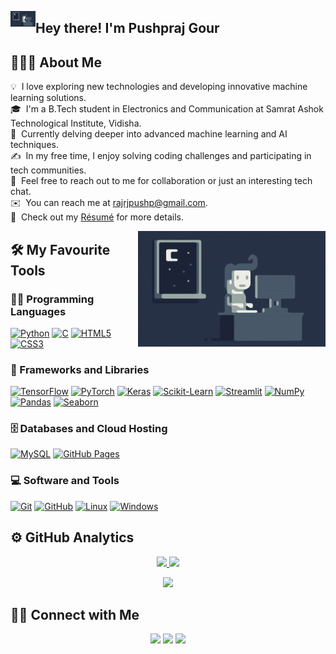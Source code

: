 <img alt="Night Coding" src="https://raw.githubusercontent.com/AVS1508/AVS1508/master/assets/Night-Coding.gif" align="left" width='40'/><h2 align="left">Hey there! I'm Pushpraj Gour</h2>

## 👨🏻‍💻 About Me

💡 &nbsp;I love exploring new technologies and developing innovative machine learning solutions.\
🎓 &nbsp;I'm a B.Tech student in Electronics and Communication at Samrat Ashok Technological Institute, Vidisha.\
🌱 &nbsp;Currently delving deeper into advanced machine learning and AI techniques.\
✍️ &nbsp;In my free time, I enjoy solving coding challenges and participating in tech communities.\
💬 &nbsp;Feel free to reach out to me for collaboration or just an interesting tech chat.\
✉️ &nbsp;You can reach me at [rajrjpushp@gmail.com](mailto:rajrjpushp@gmail.com).\
📄 &nbsp;Check out my [Résumé](https://drive.google.com/file/d/1maCfM3pWs0h7Yq2fegDvREz38pFWovG7/view?usp=sharing) for more details.

<img alt="Night Coding" src="https://raw.githubusercontent.com/AVS1508/AVS1508/master/assets/Night-Coding.gif" align="right"/>

## 🛠️ My Favourite Tools

### 👨‍💻 Programming Languages

<p>
    <a href="#"><img alt="Python" src="https://img.shields.io/badge/python-3670A0?style=for-the-badge&logo=python&logoColor=ffdd54"></a>
    <a href="#"><img alt="C" src="https://img.shields.io/badge/c-%2300599C.svg?style=for-the-badge&logo=c&logoColor=white"></a>
    <a href="#"><img alt="HTML5" src="https://img.shields.io/badge/html5-%23E34F26.svg?style=for-the-badge&logo=html5&logoColor=white"></a>
    <a href="#"><img alt="CSS3" src="https://img.shields.io/badge/css3-%231572B6.svg?style=for-the-badge&logo=css3&logoColor=white"></a>
</p>

### 🧰 Frameworks and Libraries

<p>
    <a href="#"><img alt="TensorFlow" src="https://img.shields.io/badge/tensorflow-%23FF6F00.svg?style=for-the-badge&logo=tensorflow&logoColor=white"></a>
    <a href="#"><img alt="PyTorch" src="https://img.shields.io/badge/pytorch-%23EE4C2C.svg?style=for-the-badge&logo=pytorch&logoColor=white"></a>
    <a href="#"><img alt="Keras" src="https://img.shields.io/badge/keras-%23D00000.svg?style=for-the-badge&logo=keras&logoColor=white"></a>
    <a href="#"><img alt="Scikit-Learn" src="https://img.shields.io/badge/scikit--learn-%23F7931E.svg?style=for-the-badge&logo=scikit-learn&logoColor=white"></a>
    <a href="#"><img alt="Streamlit" src="https://img.shields.io/badge/streamlit-%230E4A3A.svg?style=for-the-badge&logo=streamlit&logoColor=white"></a>
    <a href="#"><img alt="NumPy" src="https://img.shields.io/badge/numpy-%23013243.svg?style=for-the-badge&logo=numpy&logoColor=white"></a>
    <a href="#"><img alt="Pandas" src="https://img.shields.io/badge/pandas-%23150458.svg?style=for-the-badge&logo=pandas&logoColor=white"></a>
    <a href="#"><img alt="Seaborn" src="https://img.shields.io/badge/seaborn-%23039BE5.svg?style=for-the-badge&logo=seaborn&logoColor=white"></a>
</p>

### 🗄️ Databases and Cloud Hosting

<p>
    <a href="#"><img alt="MySQL" src="https://img.shields.io/badge/mysql-%2300f.svg?style=for-the-badge&logo=mysql&logoColor=white"></a>
    <a href="#"><img alt="GitHub Pages" src="https://img.shields.io/badge/GitHub%20Pages-327FC7.svg?style=for-the-badge&logo=github&logoColor=white"></a>
</p>

### 💻 Software and Tools

<p>
    <a href="#"><img alt="Git" src="https://img.shields.io/badge/git-%23F05033.svg?style=for-the-badge&logo=git&logoColor=white"></a>
    <a href="#"><img alt="GitHub" src="https://img.shields.io/badge/github-%23121011.svg?style=for-the-badge&logo=github&logoColor=white"></a>
    <a href="#"><img alt="Linux" src="https://img.shields.io/badge/linux-%23FCC624.svg?style=for-the-badge&logo=linux&logoColor=white"></a>
    <a href="#"><img alt="Windows" src="https://img.shields.io/badge/windows-%230078D6.svg?style=for-the-badge&logo=windows&logoColor=white"></a>
</p>

## ⚙️ GitHub Analytics

<p align="center">
  <a href="https://github.com/Pushpraj-Gour">
    <img height="180em" src="https://github-readme-stats.vercel.app/api?username=Pushpraj-Gour&show_icons=true&theme=algolia&include_all_commits=true&count_private=true"/>
  </a>
  <a href="https://github.com/Pushpraj-Gour">
    <img height="180em" src="https://github-readme-stats.vercel.app/api/top-langs/?username=Pushpraj-Gour&layout=compact&langs_count=8&theme=algolia"/>
  </a>
</p>

<p align="center">
  <img height="180em" src="https://github-readme-streak-stats.herokuapp.com/?user=Pushpraj-Gour&theme=dark&hide_border=true"/>
</p>

## 🤝🏻 Connect with Me

<p align="center">
<a href="http://www.linkedin.com/in/pushp-raj-gour"><img src="https://img.shields.io/badge/-Pushpraj%20Gour-0077B5?style=flat&logo=Linkedin&logoColor=white"/></a>
<a href="mailto:rajrjpushp@gmail.com"><img src="https://img.shields.io/badge/-rajrjpushp@gmail.com-D14836?style=flat&logo=Gmail&logoColor=white"/></a>
<a href="http://www.github.com/Pushpraj-Gour"><img src="https://img.shields.io/badge/-Pushpraj%20Gour-181717?style=flat&logo=github&logoColor=white"/></a>
</p>
